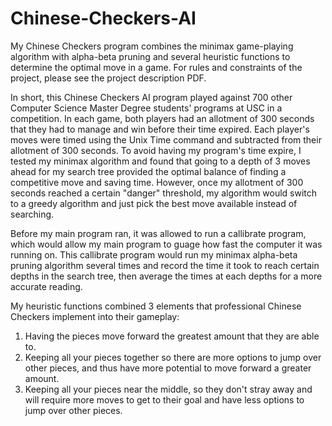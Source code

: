 # Chinese-Checkers-AI

My Chinese Checkers program combines the minimax game-playing algorithm with alpha-beta pruning and several heuristic functions to determine the optimal move in a game. For rules and constraints of the project, please see the project description PDF.

In short, this Chinese Checkers AI program played against 700 other Computer Science Master Degree students' programs at USC in a competition. In each game, both players had an allotment of 300 seconds that they had to manage and win before their time expired. Each player's moves were timed using the Unix Time command and subtracted from their allotment of 300 seconds. To avoid having my program's time expire, I tested my minimax algorithm and found that going to a depth of 3 moves ahead for my search tree provided the optimal balance of finding a competitive move and saving time. However, once my allotment of 300 seconds reached a certain "danger" threshold, my algorithm would switch to a greedy algorithm and just pick the best move available instead of searching.

Before my main program ran, it was allowed to run a callibrate program, which would allow my main program to guage how fast the computer it was running on. This callibrate program would run my minimax alpha-beta pruning algorithm several times and record the time it took to reach certain depths in the search tree, then average the times at each depths for a more accurate reading.

My heuristic functions combined 3 elements that professional Chinese Checkers implement into their gameplay:
1. Having the pieces move forward the greatest amount that they are able to.
2. Keeping all your pieces together so there are more options to jump over other pieces, and thus have more potential to move forward a greater amount.
3. Keeping all your pieces near the middle, so they don't stray away and will require more moves to get to their goal and have less options to jump over other pieces.

